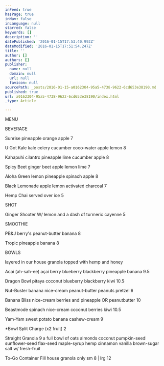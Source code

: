 ```yaml
---
inFeed: true
hasPage: true
inNav: false
inLanguage: null
starred: false
keywords: []
description: ''
datePublished: '2016-01-15T17:53:40.992Z'
dateModified: '2016-01-15T17:51:54.247Z'
title: ''
author: []
authors: []
publisher:
  name: null
  domain: null
  url: null
  favicon: null
sourcePath: _posts/2016-01-15-a0162304-95a5-4738-9622-6cd653e38190.md
published: true
url: a0162304-95a5-4738-9622-6cd653e38190/index.html
_type: Article

---
```

MENU

BEVERAGE 

Sunrise pineapple orange apple 7 

U Got Kale kale celery cucumber coco-water apple lemon 8 

Kahapuhi cilantro pineapple lime cucumber apple 8 

Spicy Beet ginger beet apple lemon lime 7 

Aloha Green lemon pineapple spinach apple 8 

Black Lemonade apple lemon activated charcoal 7 

Hemp Chai served over ice 5 

SHOT 

Ginger Shooter W/ lemon and a dash of turmeric cayenne 5 

SMOOTHIE 

PB&J berry's peanut-butter banana 8 

Tropic pineapple banana 8 

BOWLS 

layered in our house granola topped with hemp and honey 

Acai (ah-sah-ee) açaí berry blueberry blackberry pineapple banana 9.5 

Dragon Bowl pitaya coconut blueberry blackberry kiwi 10.5 

Nut-Buster banana nice-cream peanut-butter peanuts pretzel 9

Banana Bliss nice-cream berries and pineapple OR peanutbutter 10

Beastmode spinach nice-cream coconut berries kiwi 10.5 

Yam-Yam sweet potato banana cashew-cream 9 

\*Bowl Split Charge (x2 fruit) 2 

Straight Granola 9
a full bowl of oats almonds coconut pumpkin-seed sunflower-seed flax-seed 
maple-syrup hemp cinnamon vanilla brown-sugar salt w/ fresh-fruit 

To-Go Container Fill house granola only sm 8 | lrg 12